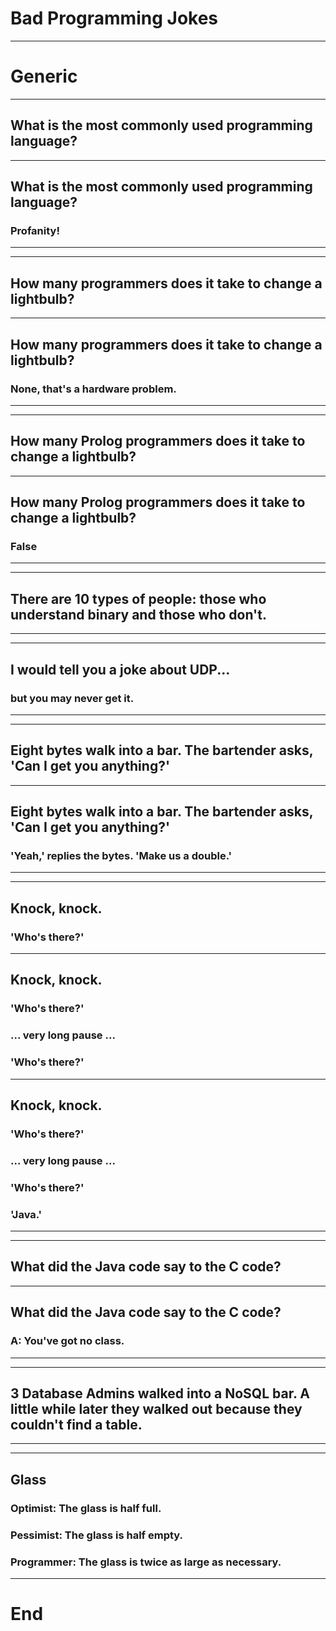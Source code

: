 # Bad Programming Jokes

---

# Generic

---

## What is the most commonly used programming language?


---

## What is the most commonly used programming language?

### Profanity!

---

---

## How many programmers does it take to change a lightbulb?

---

## How many programmers does it take to change a lightbulb?

###  None, that's a hardware problem.

---

---

## How many Prolog programmers does it take to change a lightbulb?

---

## How many Prolog programmers does it take to change a lightbulb?

###  False

---

---

## There are 10 types of people: those who understand binary and those who don't.

---

---

## I would tell you a joke about UDP... 

### but you may never get it.

---

---

## Eight bytes walk into a bar. The bartender asks, 'Can I get you anything?' 

---

## Eight bytes walk into a bar. The bartender asks, 'Can I get you anything?' 

### 'Yeah,' replies the bytes. 'Make us a double.'

---

---

## Knock, knock.

### 'Who's there?' 

---

## Knock, knock.

### 'Who's there?' 

### ... very long pause ... 

### 'Who's there?' 

---

## Knock, knock.

### 'Who's there?' 

### ... very long pause ... 

### 'Who's there?' 

### 'Java.'

---

---

## What did the Java code say to the C code? 

---

## What did the Java code say to the C code? 

### A: You've got no class.

---

---

## 3 Database Admins walked into a NoSQL bar. A little while later they walked out because they couldn't find a table.

---

---

## Glass

### Optimist: The glass is half full. 

### Pessimist: The glass is half empty. 

### Programmer: The glass is twice as large as necessary.

---

# End